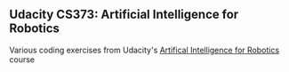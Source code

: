 ## Udacity CS373: Artificial Intelligence for Robotics
Various coding exercises from Udacity's [Artifical Intelligence for Robotics](https://www.udacity.com/course/artificial-intelligence-for-robotics--cs373) course
